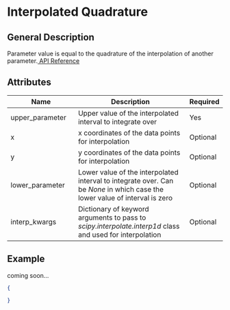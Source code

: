 # Interpolated Quadrature

## General Description

Parameter value is equal to the quadrature of the interpolation of another parameter.[ API Reference](https://pywr.github.io/pywr-docs/master/api/generated/pywr.parameters.InterpolatedQuadratureParameter.html)

## Attributes

<table><thead><tr><th width="178">Name</th><th width="395">Description</th><th>Required</th></tr></thead><tbody><tr><td>upper_parameter</td><td>Upper value of the interpolated interval to integrate over</td><td>Yes</td></tr><tr><td>x</td><td>x coordinates of the data points for interpolation</td><td>Optional</td></tr><tr><td>y</td><td>y coordinates of the data points for interpolation</td><td>Optional</td></tr><tr><td>lower_parameter</td><td>Lower value of the interpolated interval to integrate over. Can be <em>None</em> in which case the lower value of interval is zero</td><td>Optional</td></tr><tr><td>interp_kwargs</td><td>Dictionary of keyword arguments to pass to <em>scipy.interpolate.interp1d</em> class and used for interpolation</td><td>Optional</td></tr></tbody></table>

## Example

coming soon...

```json
{

}
```
